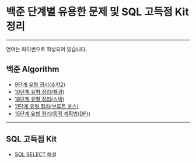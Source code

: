 # 백준 단계별 유용한 문제 및 SQL 고득점 Kit  정리
<hr>
<p>언어는 파이썬으로 작성되어 있습니다.</p>
<h2>백준 Algorithm</h2>
<ul>
  <li>
    <a href='https://blog.naver.com/qkrdnjsrl0628/222523352857'>9단계 유형 정리(수학2)</a>
  </li>
  <li>
    <a href='https://blog.naver.com/qkrdnjsrl0628/222553630691'>10단계 유형 정리(재귀)</a>
  </li>
    <li>
    <a href='https://blog.naver.com/qkrdnjsrl0628/222534807422'>18단계 유형 정리(스택)</a>
  </li>
  <li>
    <a href='https://blog.naver.com/qkrdnjsrl0628/222532062186'>11단계 유형 정리(브루트 포스)</a>
  </li>
  <li>
    <a href='https://blog.naver.com/qkrdnjsrl0628/222569704333'>15단계 유형 정리(동적 계획법(DP))</a>
  </li>
</ul>
<hr>
<h2>SQL 고득점 Kit</h2>
<ul>
  <li>
    <a href='https://blog.naver.com/qkrdnjsrl0628/222590049269'>SQL SELECT 해설</a>
  </li>
